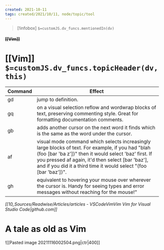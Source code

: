 ```yaml
---
created: 2021-10-11
tags: created/2021/10/11, node/topic/tool
---
```


> [!infobox]
`$=customJS.dv_funcs.mentionedIn(dv)`

#### <s class="topic-title">[[Vim]]</s>
# [[Vim]] `$=customJS.dv_funcs.topicHeader(dv, this)`
 

| Command | Effect                                                                                                                                                                                                                                                                                                       |
| ------- | ------------------------------------------------------------------------------------------------------------------------------------------------------------------------------------------------------------------------------------------------------------------------------------------------------------ |
| gd      | jump to definition.                                                                                                                                                                                                                                                                                          |
| gq      | on a visual selection reflow and wordwrap blocks of text, preserving commenting style. Great for formatting documentation comments.                                                                                                                                                                          |
| gb      | adds another cursor on the next word it finds which is the same as the word under the cursor.                                                                                                                                                                                                                |
| af      | visual mode command which selects increasingly large blocks of text. For example, if you had "blah (foo [bar 'ba                          z'])" then it would select 'baz' first. If you pressed af again, it'd then select [bar 'baz'], and if you did it a third time it would select "(foo [bar 'baz'])". |
| gh      | equivalent to hovering your mouse over wherever the cursor is. Handy for seeing types and error messages without reaching for the mouse!"                                                                                                                                                                    |

<cite>[[10_Sources/Readwise/Articles/articles - VSCodeVimVim Vim for Visual Studio Code|github.com]]</cite>

# A tale as old as Vim
![[Pasted image 20211116002504.png|ctr|400]]


